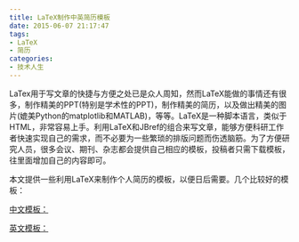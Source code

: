```yaml
---
title: LaTeX制作中英简历模板
date: 2015-06-07 21:17:47
tags: 
- LaTeX
- 简历
categories:
- 技术人生
---
```


LaTex用于写文章的快捷与方便之处已是众人周知，然而LaTeX能做的事情还有很多，制作精美的PPT(特别是学术性的PPT)，制作精美的简历，以及做出精美的图片(媲美Python的matplotlib和MATLAB)，等等。LaTeX是一种脚本语言，类似于HTML，非常容易上手。利用LaTeX和JBref的组合来写文章，能够方便科研工作者快速实现自己的需求，而不必要为一些繁琐的排版问题而伤透脑筋。为了方便研究人员，很多会议、期刊、杂志都会提供自己相应的模板，投稿者只需下载模板，往里面增加自己的内容即可。

本文提供一些利用LaTeX来制作个人简历的模板，以便日后需要。几个比较好的模板：

[中文模板：](http://yixf.name/2012/02/19/%E4%BD%BF%E7%94%A8latex%E5%88%B6%E4%BD%9C%E4%B8%AD%E6%96%87%E7%AE%80%E5%8E%86%E7%9A%84%E6%A8%A1%E6%9D%BF/)

[英文模板：](http://rpi.edu/dept/arc/training/latex/resumes/)